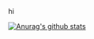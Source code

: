 hi

[![Anurag's github stats](https://github-readme-stats.vercel.app/api?username=Arthurs-code&layout=compact)](https://github.com/anuraghazra/github-readme-stats)
